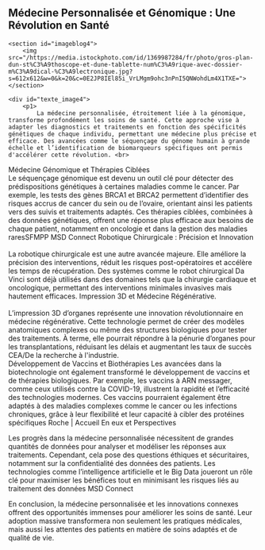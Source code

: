 <body>
    <section id="Titre">
        <h1>Médecine Personnalisée et Génomique : Une Révolution en Santé</h1>
    </section>

    <section id="imageblog4">
        <img src="/https://media.istockphoto.com/id/1369987284/fr/photo/gros-plan-dun-st%C3%A9thoscope-et-dune-tablette-num%C3%A9rique-avec-dossier-m%C3%A9dical-%C3%A9lectronique.jpg?s=612x612&w=0&k=20&c=0E2JP8IEl85i_VrLMgm9ohc3nPnI5QNWohdLm4X1TXE=">
    </section>

    <div id="texte_image4">
        <p1>
            La médecine personnalisée, étroitement liée à la génomique, transforme profondément les soins de santé. Cette approche vise à adapter les diagnostics et traitements en fonction des spécificités génétiques de chaque individu, permettant une médecine plus précise et efficace. Des avancées comme le séquençage du génome humain à grande échelle et l’identification de biomarqueurs spécifiques ont permis d'accélérer cette révolution. <br>
Médecine Génomique et Thérapies Ciblées <br>
Le séquençage génomique est devenu un outil clé pour détecter des prédispositions génétiques à certaines maladies comme le cancer. Par exemple, les tests des gènes BRCA1 et BRCA2 permettent d’identifier des risques accrus de cancer du sein ou de l’ovaire, orientant ainsi les patients vers des suivis et traitements adaptés. Ces thérapies ciblées, combinées à des données génétiques, offrent une réponse plus efficace aux besoins de chaque patient, notamment en oncologie et dans la gestion des maladies rares​
SFMPP
MSD Connect
Robotique Chirurgicale : Précision et Innovation
<br>
<br>
La robotique chirurgicale est une autre avancée majeure. Elle améliore la précision des interventions, réduit les risques post-opératoires et accélère les temps de récupération. Des systèmes comme le robot chirurgical Da Vinci sont déjà utilisés dans des domaines tels que la chirurgie cardiaque et oncologique, permettant des interventions minimales invasives mais hautement efficaces.
Impression 3D et Médecine Régénérative. <br> <br>
L’impression 3D d’organes représente une innovation révolutionnaire en médecine régénérative. Cette technologie permet de créer des modèles anatomiques complexes ou même des structures biologiques pour tester des traitements. À terme, elle pourrait répondre à la pénurie d’organes pour les transplantations, réduisant les délais et augmentant les taux de succès​
CEA/De la recherche à l'industrie. <br>
Développement de Vaccins et Biothérapies
Les avancées dans la biotechnologie ont également transformé le développement de vaccins et de thérapies biologiques. Par exemple, les vaccins à ARN messager, comme ceux utilisés contre la COVID-19, illustrent la rapidité et l’efficacité des technologies modernes. Ces vaccins pourraient également être adaptés à des maladies complexes comme le cancer ou les infections chroniques, grâce à leur flexibilité et leur capacité à cibler des protéines spécifiques​
Roche | Accueil
En eux et Perspectives


Les progrès dans la médecine personnalisée nécessitent de grandes quantités de données pour analyser et modéliser les réponses aux traitements. Cependant, cela pose des questions éthiques et sécuritaires, notamment sur la confidentialité des données des patients. Les technologies comme l’intelligence artificielle et le Big Data joueront un rôle clé pour maximiser les bénéfices tout en minimisant les risques liés au traitement des données​
MSD Connect

En conclusion, la médecine personnalisée et les innovations connexes offrent des opportunités immenses pour améliorer les soins de santé. Leur adoption massive transformera non seulement les pratiques médicales, mais aussi les attentes des patients en matière de soins adaptés et de qualité de vie.
             </p1>
    </div>
</body>